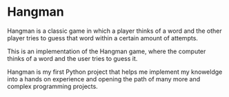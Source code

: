 # Hangman
Hangman is a classic game in which a player thinks of a word and the other player tries to guess that word within a certain amount of attempts.

This is an implementation of the Hangman game, where the computer thinks of a word and the user tries to guess it. 

Hangman is my first Python project that helps me implement my knoweldge into a hands on experience 
and opening the path of many more and complex programming projects.
